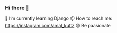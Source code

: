 ### Hi there 👋
🌱 I’m currently learning Django
📫 How to reach me: https://instagram.com/amal_kuttz
😄 Be paasionate
<!--
**amalKuttuz/amalKuttuz** is a ✨ _special_ ✨ repository because its `README.md` (this file) appears on your GitHub profile.

Here are some ideas to get you started:

🔭 I’m currently working on Django ...
🌱 I’m currently learning Django ...
- 👯 I’m looking to collaborate on ...
- 🤔 I’m looking for help with ...
- 💬 Ask me about ...
- 📫 How to reach me: ...
- 😄 Pronouns: ...
- ⚡ Fun fact: ...
-->
